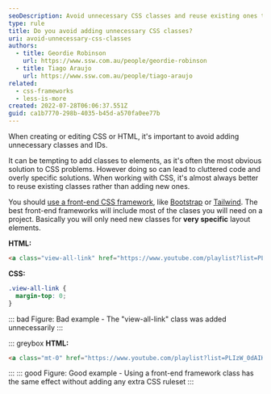 ```yaml
---
seoDescription: Avoid unnecessary CSS classes and reuse existing ones to keep your code clean and maintainable.
type: rule
title: Do you avoid adding unnecessary CSS classes?
uri: avoid-unnecessary-css-classes
authors:
  - title: Geordie Robinson
    url: https://www.ssw.com.au/people/geordie-robinson
  - title: Tiago Araujo
    url: https://www.ssw.com.au/people/tiago-araujo
related:
  - css-frameworks
  - less-is-more
created: 2022-07-28T06:06:37.551Z
guid: ca1b7770-298b-4035-b45d-a570fa0ee77b
---
```


When creating or editing CSS or HTML, it's important to avoid adding unnecessary classes and IDs.

It can be tempting to add classes to elements, as it's often the most obvious solution to CSS problems. However doing so can lead to cluttered code and overly specific solutions. When working with CSS, it's almost always better to reuse existing classes rather than adding new ones.

<!--endintro-->

You should [use a front-end CSS framework](/css-frameworks), like [Bootstrap](https://getbootstrap.com/) or [Tailwind](https://tailwindcss.com/). The best front-end frameworks will include most of the clases you will need on a project. Basically you will only need new classes for **very specific** layout elements.

**HTML:**

```html
<a class="view-all-link" href="https://www.youtube.com/playlist?list=PLIzW_0dAIKv3mjBeK8eyJbe1bOGWJX_UV">View All</a>
```

**CSS:**

```css
.view-all-link {
  margin-top: 0;
}
```

::: bad
Figure: Bad example - The "view-all-link" class was added unnecessarily
:::

::: greybox
**HTML:**

```html
<a class="mt-0" href="https://www.youtube.com/playlist?list=PLIzW_0dAIKv3mjBeK8eyJbe1bOGWJX_UV">View All</a>
```

:::
::: good
Figure: Good example - Using a front-end framework class has the same effect without adding any extra CSS ruleset
:::
